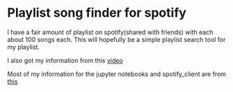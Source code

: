 # Playlist song finder for spotify
I have a fair amount of playlist on spotify(shared with friends) with each about 100 songs each.
This will hopefully be a simple playlist search tool for my playlist. 


I also got my information from this [video](https://www.youtube.com/watch?v=-FsFT6OwE1A)

Most of my information for the jupyter notebooks and spotify_client are from [this](https://youtu.be/xdq6Gz33khQ)
